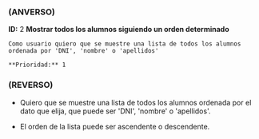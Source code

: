 ### (ANVERSO)
**ID:** 2 **Mostrar todos los alumnos siguiendo un orden determinado**

~~~
Como usuario quiero que se muestre una lista de todos los alumnos ordenada por 'DNI', 'nombre' o 'apellidos' 

**Prioridad:** 1
~~~

### (REVERSO)


* Quiero que se muestre una lista de todos los alumnos ordenada por el dato que elija, que puede ser 'DNI', 'nombre' o 'apellidos'.

* El orden de la lista puede ser ascendente o descendente.
